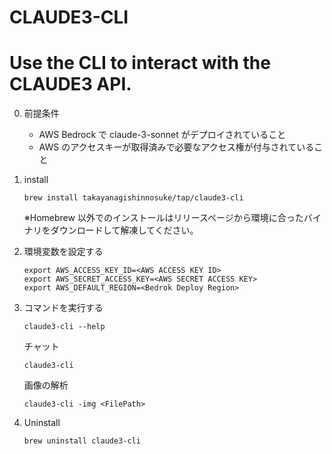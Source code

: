 # CLAUDE3-CLI

# Use the CLI to interact with the CLAUDE3 API.

0. 前提条件

   - AWS Bedrock で claude-3-sonnet がデプロイされていること
   - AWS のアクセスキーが取得済みで必要なアクセス権が付与されていること

1. install

   ```
   brew install takayanagishinnosuke/tap/claude3-cli
   ```

   ※Homebrew 以外でのインストールはリリースページから環境に合ったバイナリをダウンロードして解凍してください。

2. 環境変数を設定する
   ```
   export AWS_ACCESS_KEY_ID=<AWS ACCESS KEY ID>
   export AWS_SECRET_ACCESS_KEY=<AWS SECRET ACCESS KEY>
   export AWS_DEFAULT_REGION=<Bedrok Deploy Region>
   ```
3. コマンドを実行する

   ```
   claude3-cli --help
   ```

   チャット

   ```
   claude3-cli
   ```

   画像の解析

   ```
   claude3-cli -img <FilePath>
   ```

4. Uninstall
   ```
   brew uninstall claude3-cli
   ```
